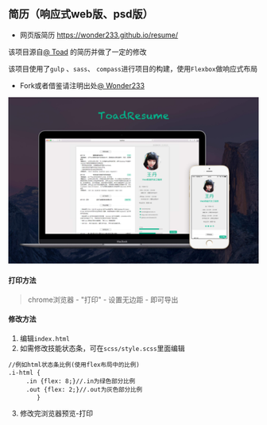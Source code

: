 
## 简历（响应式web版、psd版）
- 网页版简历 https://wonder233.github.io/resume/

该项目源自[@ Toad](http://resume.toadw.cn/) 的简历并做了一定的修改

该项目使用了`gulp` 、`sass`、 `compass`进行项目的构建，使用`Flexbox`做响应式布局

- Fork或者借鉴请注明出处[@ Wonder233](http://resume.Wonder.cn)

![imgview](toadresume-intro.png)


#### 打印方法

> chrome浏览器 - "打印" - 设置无边距 - 即可导出


#### 修改方法
1. 编辑`index.html`
2. 如需修改技能状态条，可在`scss/style.scss`里面编辑
```
//例如html状态条比例(使用flex布局中的比例)
.i-html {
     .in {flex: 8;}//.in为绿色部分比例
     .out {flex: 2;}//.out为灰色部分比例
        }
```
3. 修改完浏览器预览-打印

